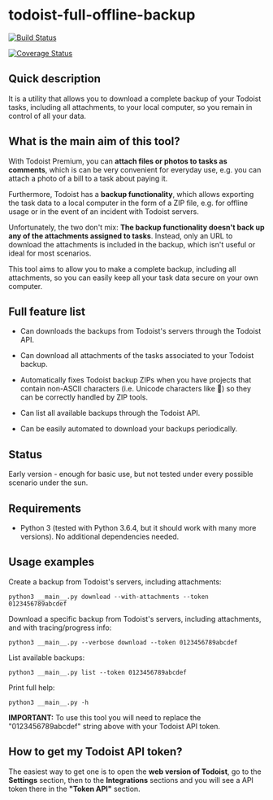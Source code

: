 # todoist-full-offline-backup

[![Build Status](https://travis-ci.org/joanbm/todoist-full-offline-backup.svg?branch=master)](https://travis-ci.org/joanbm/todoist-full-offline-backup)

[![Coverage Status](https://coveralls.io/repos/github/joanbm/todoist-full-offline-backup/badge.svg)](https://coveralls.io/github/joanbm/todoist-full-offline-backup)

## Quick description

It is a utility that allows you to download a complete backup of your Todoist tasks, including all attachments, to your local computer, so you remain in control of all your data.

## What is the main aim of this tool?

With Todoist Premium, you can **attach files or photos to tasks as comments**, which is can be very convenient for everyday use, e.g. you can attach a photo of a bill to a task about paying it.

Furthermore, Todoist has a **backup functionality**, which allows exporting the task data to a local computer in the form of a ZIP file, e.g. for offline usage or in the event of an incident with Todoist servers.

Unfortunately, the two don't mix: **The backup functionality doesn't back up any of the attachments assigned to tasks**. Instead, only an URL to download the attachments is included in the backup, which isn't useful or ideal for most scenarios.

This tool aims to allow you to make a complete backup, including all attachments, so you can easily keep all your task data secure on your own computer.

## Full feature list

* Can downloads the backups from Todoist's servers through the Todoist API.

* Can download all attachments of the tasks associated to your Todoist backup.

* Automatically fixes Todoist backup ZIPs when you have projects that contain non-ASCII characters (i.e. Unicode characters like 💓) so they can be correctly handled by ZIP tools.

* Can list all available backups through the Todoist API.

* Can be easily automated to download your backups periodically.

## Status

Early version - enough for basic use, but not tested under every possible scenario under the sun.

## Requirements

* Python 3 (tested with Python 3.6.4, but it should work with many more versions). No additional dependencies needed.

## Usage examples

Create a backup from Todoist's servers, including attachments:

``python3 __main__.py download --with-attachments --token 0123456789abcdef``

Download a specific backup from Todoist's servers, including attachments, and with tracing/progress info:

``python3 __main__.py --verbose download --token 0123456789abcdef``

List available backups:

``python3 __main__.py list --token 0123456789abcdef``

Print full help:

``python3 __main__.py -h``

**IMPORTANT:** To use this tool you will need to replace the "0123456789abcdef" string above with your Todoist API token.

## How to get my Todoist API token?

The easiest way to get one is to open the **web version of Todoist**, go to the **Settings** section, then to the **Integrations** sections and you will see a API token there in the **"Token API"** section.
